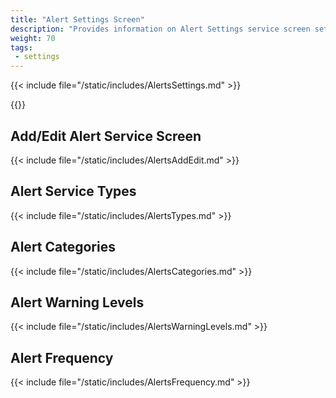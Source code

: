 ```yaml
---
title: "Alert Settings Screen"
description: "Provides information on Alert Settings service screen settings."
weight: 70
tags:
 - settings
---
```


{{< include file="/static/includes/AlertsSettings.md" >}}

{{<include file="/static/includes/addcolumnorganizer.md">}}

## Add/Edit Alert Service Screen

{{< include file="/static/includes/AlertsAddEdit.md" >}}

## Alert Service Types

{{< include file="/static/includes/AlertsTypes.md" >}}

## Alert Categories

{{< include file="/static/includes/AlertsCategories.md" >}}

## Alert Warning Levels

{{< include file="/static/includes/AlertsWarningLevels.md" >}}

## Alert Frequency

{{< include file="/static/includes/AlertsFrequency.md" >}}
